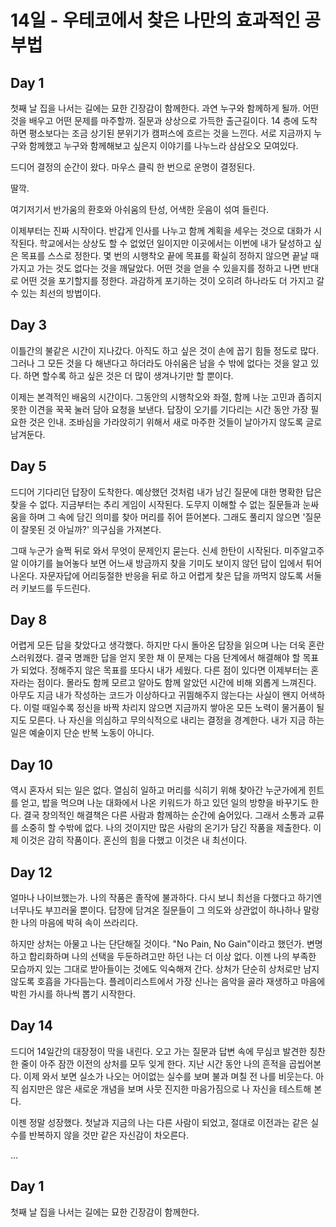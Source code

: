 # 14일 - 우테코에서 찾은 나만의 효과적인 공부법

## Day 1

첫째 날 집을 나서는 길에는 묘한 긴장감이 함께한다. 과연 누구와 함께하게 될까. 어떤 것을 배우고 어떤 문제를 마주할까. 질문과 상상으로 가득한 출근길이다. 14 층에 도착하면 평소보다는 조금 상기된 분위기가 캠퍼스에 흐르는 것을 느낀다. 서로 지금까지 누구와 함께했고 누구와 함께해보고 싶은지 이야기를 나누느라 삼삼오오 모여있다.

드디어 결정의 순간이 왔다. 마우스 클릭 한 번으로 운명이 결정된다.

딸깍.

여기저기서 반가움의 환호와 아쉬움의 탄성, 어색한 웃음이 섞여 들린다.

이제부터는 진짜 시작이다. 반갑게 인사를 나누고 함께 계획을 세우는 것으로 대화가 시작된다. 학교에서는 상상도 할 수 없었던 일이지만 이곳에서는 이번에 내가 달성하고 싶은 목표를 스스로 정한다. 몇 번의 시행착오 끝에 목표를 확실히 정하지 않으면 끝날 때 가지고 가는 것도 없다는 것을 깨달았다. 어떤 것을 얻을 수 있을지를 정하고 나면 반대로 어떤 것을 포기할지를 정한다. 과감하게 포기하는 것이 오히려 하나라도 더 가지고 갈 수 있는 최선의 방법이다.

## Day 3

이틀간의 불같은 시간이 지나갔다. 아직도 하고 싶은 것이 손에 꼽기 힘들 정도로 많다. 그러나 그 모든 것을 다 해낸다고 하더라도 아쉬움은 남을 수 밖에 없다는 것을 알고 있다. 하면 할수록 하고 싶은 것은 더 많이 생겨나기만 할 뿐이다.

이제는 본격적인 배움의 시간이다. 그동안의 시행착오와 좌절, 함께 나눈 고민과 좁히지 못한 이견을 꾹꾹 눌러 담아 요청을 보낸다. 답장이 오기를 기다리는 시간 동안 가장 필요한 것은 인내. 조바심을 가라앉히기 위해서 새로 마주한 것들이 날아가지 않도록 글로 남겨둔다.

## Day 5

드디어 기다리던 답장이 도착한다. 예상했던 것처럼 내가 남긴 질문에 대한 명확한 답은 찾을 수 없다. 지금부터는 추리 게임이 시작된다. 도무지 이해할 수 없는 질문들과 눈싸움을 하며 그 속에 담긴 의미를 찾아 머리를 쥐어 뜯어본다. 그래도 풀리지 않으면 '질문이 잘못된 것 아닐까?' 의구심을 가져본다.

그때 누군가 슬쩍 뒤로 와서 무엇이 문제인지 묻는다. 신세 한탄이 시작된다. 미주알고주알 이야기를 늘어놓다 보면 어느새 방금까지 찾을 기미도 보이지 않던 답이 입에서 튀어나온다. 자문자답에 어리둥절한 반응을 뒤로 하고 어렵게 찾은 답을 까먹지 않도록 서둘러 키보드를 두드린다.

## Day 8

어렵게 모든 답을 찾았다고 생각했다. 하지만 다시 돌아온 답장을 읽으며 나는 더욱 혼란스러워졌다. 결국 명쾌한 답을 얻지 못한 채 이 문제는 다음 단계에서 해결해야 할 목표가 되었다. 정해주지 않은 목표를 또다시 내가 세웠다. 다른 점이 있다면 이제부터는 혼자라는 점이다. 몰라도 함께 모르고 알아도 함께 알았던 시간에 비해 외롭게 느껴진다. 아무도 지금 내가 작성하는 코드가 이상하다고 귀띔해주지 않는다는 사실이 왠지 어색하다. 이럴 때일수록 정신을 바짝 차리지 않으면 지금까지 쌓아온 모든 노력이 물거품이 될지도 모른다. 나 자신을 의심하고 무의식적으로 내리는 결정을 경계한다. 내가 지금 하는 일은 예술이지 단순 반복 노동이 아니다. 

## Day 10

역시 혼자서 되는 일은 없다. 열심히 일하고 머리를 식히기 위해 찾아간 누군가에게 힌트를 얻고, 밥을 먹으며 나눈 대화에서 나온 키워드가 하고 있던 일의 방향을 바꾸기도 한다. 결국 창의적인 해결책은 다른 사람과 함께하는 순간에 숨어있다. 그래서 소통과 교류를 소중히 할 수밖에 없다. 나의 것이지만 많은 사람의 온기가 담긴 작품을 제출한다. 이제 이것은 감히 작품이다. 혼신의 힘을 다했고 이것은 내 최선이다.

## Day 12

얼마나 나이브했는가. 나의 작품은 졸작에 불과하다. 다시 보니 최선을 다했다고 하기엔 너무나도 부끄러울 뿐이다. 답장에 담겨온 질문들이 그 의도와 상관없이 하나하나 말랑한 나의 마음에 박혀 속이 쓰라리다.

하지만 상처는 아물고 나는 단단해질 것이다. "No Pain, No Gain"이라고 했던가. 변명하고 합리화하며 나의 선택을 두둔하려고만 하던 나는 더 이상 없다. 이젠 나의 부족한 모습까지 있는 그대로 받아들이는 것에도 익숙해져 간다. 상처가 단순히 상처로만 남지 않도록 호흡을 가다듬는다. 플레이리스트에서 가장 신나는 음악을 골라 재생하고 마음에 박힌 가시를 하나씩 뽑기 시작한다. 

## Day 14

드디어 14일간의 대장정이 막을 내린다. 오고 가는 질문과 답변 속에 무심코 발견한 칭찬 한 줄이 아주 잠깐 이전의 상처를 모두 잊게 한다. 지난 시간 동안 나의 흔적을 곱씹어본다. 이제 와서 보면 실소가 나오는 어이없는 실수를 보며 불과 며칠 전 나를 비웃는다. 아직 쉽지만은 않은 새로운 개념을 보며 사뭇 진지한 마음가짐으로 나 자신을 테스트해 본다. 

이젠 정말 성장했다. 첫날과 지금의 나는 다른 사람이 되었고, 절대로 이전과는 같은 실수를 반복하지 않을 것만 같은 자신감이 차오른다.

...

## Day 1

첫째 날 집을 나서는 길에는 묘한 긴장감이 함께한다. 
